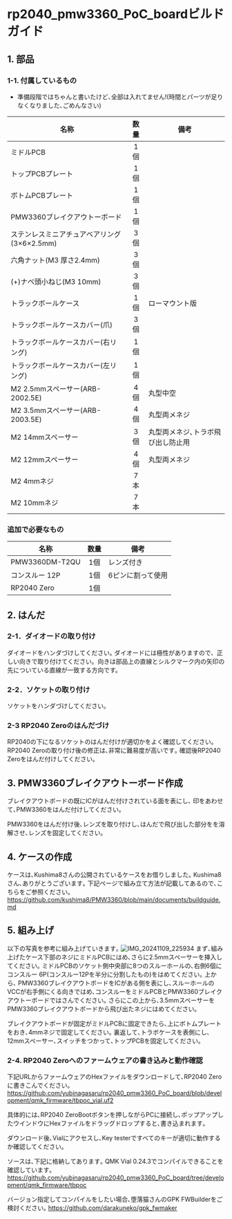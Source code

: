 # rp2040_pmw3360_PoC_boardビルドガイド
## 1. 部品
### 1-1. 付属しているもの

* 準備段階ではちゃんと書いたけど､全部は入れてません!(時間とパーツが足りなくなりました､ごめんなさい)
  
|名称|数量|備考|
|----|:---:|----|
|ミドルPCB | 1個 | |
|トップPCBプレート| 1個  | |
|ボトムPCBプレート | 1個 | |
|PMW3360ブレイクアウトーボード|1個||
|ステンレスミニアチュアベアリング(3×6×2.5mm)|3個||
|六角ナット(M3 厚さ2.4mm)|3個||
|(+)ナベ頭小ねじ(M3 10mm)|3個||
|トラックボールケース|1個|ローマウント版|
|トラックボールケースカバー(爪)|3個||
|トラックボールケースカバー(右リング)|1個||
|トラックボールケースカバー(左リング)|1個||
|M2 2.5mmスペーサー(ARB-2002.5E)|4個|丸型中空|
|M2 3.5mmスペーサー(ARB-2003.5E)|4個|丸型両メネジ|
|M2 14mmスペーサー|3個|丸型両メネジ､トラボ飛び出し防止用| 
|M2 12mmスペーサー|4個|丸型両メネジ|
|M2 4mmネジ|7本|
|M2 10mmネジ|7本|

### 追加で必要なもの
|名称|数量|備考|
|----|:---:|----|
|PMW3360DM-T2QU|1個|レンズ付き|
|コンスルー 12P|1個|6ピンに割って使用|
|RP2040 Zero|1個||

## 2. はんだ
### 2-1．ダイオードの取り付け
ダイオードをハンダづけしてください｡
ダイオードには極性がありますので、正しい向きで取り付けてください。向きは部品上の直線とシルクマーク内の矢印の先についている直線が一致する方向です。  


### 2-2．ソケットの取り付け
ソケットをハンダづけしてください｡

### 2-3 RP2040 Zeroのはんだづけ
RP2040の下になるソケットのはんだ付けが適切かをよく確認してください｡
RP2040 Zeroの取り付け後の修正は､非常に難易度が高いです｡
確認後RP2040 Zeroをはんだ付けしてください｡


## 3. PMW3360ブレイクアウトーボード作成
ブレイクアウトボードの既にICがはんだ付けされている⾯を表にし､
印をあわせて､PMW3360をはんだ付けしてください｡

PMW3360をはんだ付け後､レンズを取り付けし､はんだで飛び出した部分をを溶解させ､レンズを固定してください｡


## 4. ケースの作成
ケースは､Kushima8さんの公開されているケースをお借りしました｡
Kushima8さん､ありがとうございます｡
下記ページで組み立て方法が記載してあるので､こちらをご参照ください｡
https://github.com/kushima8/PMW3360/blob/main/documents/buildguide.md

## 5. 組み上げ
以下の写真を参考に組み上げていきます｡
![IMG_20241109_225934](https://github.com/user-attachments/assets/0b4a3290-d9a4-4b0e-bede-cc7bcc9d7a8a)
まず､組み上げたケース下部のネジにミドルPCBにはめ､さらに2.5mmスペーサーを挿入してください｡
ミドルPCBのソケット側中央部に8つのスルーホールの､右側6個にコンスルー 6P(コンスルー12Pを半分に分割したもの)をはめてください｡
上から､ PMW3360ブレイクアウトボードをICがある側を表にし､スルーホールのVCCが右手側にくる向きではめ､コンスルーをミドルPCBとPMW3360ブレイクアウトーボードではさんでください｡
さらにこの上から､3.5mmスペーサーをPMW3360ブレイクアウトボードから飛び出たネジにはめてください｡

ブレイクアウトボードが固定がミドルPCBに固定できたら､上にボトムプレートをおき､4mmネジで固定してください｡
裏返して､トラボケースを表側にし､12mmスペーサー､スイッチをつかって､トップPCBを固定してください｡

### 2-4. RP2040 Zeroへのファームウェアの書き込みと動作確認
下記URLからファームウェアのHexファイルをダウンロードして､RP2040 Zeroに書きこんでください｡
https://github.com/yubinagasaru/rp2040_pmw3360_PoC_board/blob/development/qmk_firmware/tbpoc_vial.uf2

具体的には､RP2040 ZeroBootボタンを押しながらPCに接続し､ポップアップしたウインドウにHexファイルをドラッグドロップすると､書き込まれます｡

ダウンロード後､Vialにアクセスし､Key testerですべてのキーが適切に動作するか確認してください｡

ソースは､下記に格納してあります｡ QMK Vial 0.24.3でコンパイルできることを確認しています｡
https://github.com/yubinagasaru/rp2040_pmw3360_PoC_board/tree/development/qmk_firmware/tbpoc

バージョン指定してコンパイルをしたい場合､堕落猫さんのGPK FWBuilderをご検討ください｡
https://github.com/darakuneko/gpk_fwmaker
